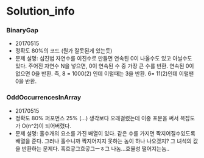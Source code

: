 # Solution_info

### BinaryGap 
* 20170515
* 정확도 80%의 코드 (뭔가 잘못된게 있는듯) 
* 문제 설명: 십진법 자연수를 이진수로 만들면 연속된 0이 나올수도 있고 아닐수도 있다. 주어진 자연수 N을 넣으면,  0이 연속된 수 중 가장 큰 수를 반환. 연속된 0이 없으면 0을 반환. 
즉, 8 = 1000(2) 인데 이럴때는 3을 반환. 6= 11(2)인데 이럴땐 0을 반환. 

### OddOccurrencesInArray
* 20170515
* 정확도 80% 퍼포먼스 25% (…) 생각보다 오래걸렸는데 이중 포문을 써서 복잡도가 O(n^2)이 되어버렸다. 
* 문제 설명: 홀수개의 요소를 가진 배열이 있다. 같은 수를 가지면 짝지어질수있도록 배열을 준다. 그러나 홀수니까 짝지어지지 못하는 놈이 하나 나오겠지? 그 녀석의 값을 반환하는 문제다. 
흑흐긓그흐긓그ㅡㅎ그 나놈…효율성 떨어지는놈..